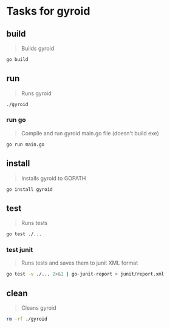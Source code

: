# Tasks for gyroid

## build

> Builds gyroid

```sh
go build
```

## run

> Runs gyroid

```sh
./gyroid
```

### run go

> Compile and run gyroid main.go file (doesn't build exe)

```sh
go run main.go
```

## install

> Installs gyroid to GOPATH

```sh
go install gyroid
```

## test

> Runs tests

```sh
go test ./...
```

### test junit

> Runs tests and saves them to junit XML format

```sh
go test -v ./... 2>&1 | go-junit-report > junit/report.xml
```

## clean

> Cleans gyroid

```sh
rm -rf ./gyroid
```
